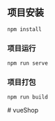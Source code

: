 ## 项目安装

```
npm install
```

### 项目运行

```
npm run serve
```

### 项目打包

```
npm run build
```
#   v u e S h o p  
 